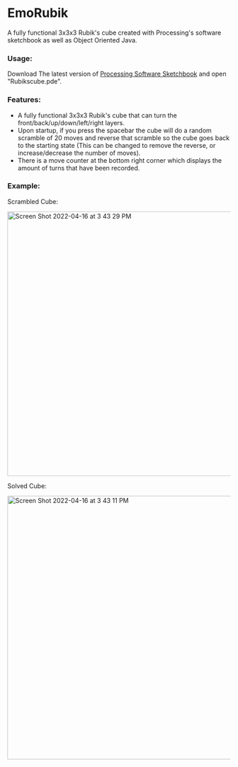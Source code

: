# EmoRubik
A fully functional 3x3x3 Rubik's cube created with Processing's software sketchbook as well as Object Oriented Java.

### Usage:
Download The latest version of [Processing Software Sketchbook](https://processing.org/download) and open "Rubikscube.pde".

### Features:
* A fully functional 3x3x3 Rubik's cube that can turn the front/back/up/down/left/right layers.
* Upon startup, if you press the spacebar the cube will do a random scramble of 20 moves and reverse that scramble so the cube goes back to the starting state (This can be changed to remove the reverse, or increase/decrease the number of moves).
* There is a move counter at the bottom right corner which displays the amount of turns that have been recorded.

### Example:

Scrambled Cube:

<img width="598" alt="Screen Shot 2022-04-16 at 3 43 29 PM" src="https://user-images.githubusercontent.com/77243976/163689284-afbb3424-8448-4d6d-80ca-81ec069419dc.png">

Solved Cube:

<img width="596" alt="Screen Shot 2022-04-16 at 3 43 11 PM" src="https://user-images.githubusercontent.com/77243976/163689286-f3279dfd-0d05-458f-83b2-b9b72bef6e19.png">
